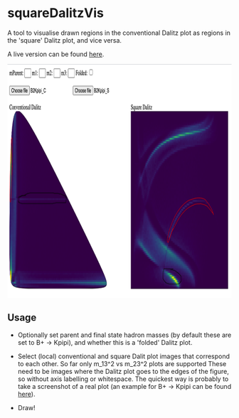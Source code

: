 # squareDalitzVis

A tool to visualise drawn regions in the conventional Dalitz plot as regions in the 'square' Dalitz plot, and vice versa.

A live version can be found [here](https://dpohanlon.github.io/squareDalitzVis/sqDalitzVis.html).

<p align="center">
  <img width="921" height="526" src="examples/example.png">
</p>

Usage
---

* Optionally set parent and final state hadron masses (by default these are set to B+ -> Kpipi), and whether this is a 'folded' Dalitz plot.

* Select (local) conventional and square Dalit plot images that correspond to each other. So far only m_13^2 vs m_23^2 plots are supported These need to be images where the Dalitz plot goes to the edges of the figure, so without axis labelling or whitespace. The quickest way is probably to take a screenshot of a real plot (an example for B+ -> Kpipi can be found [here](https://github.com/dpohanlon/squareDalitzVis/tree/main/examples)).

* Draw!
